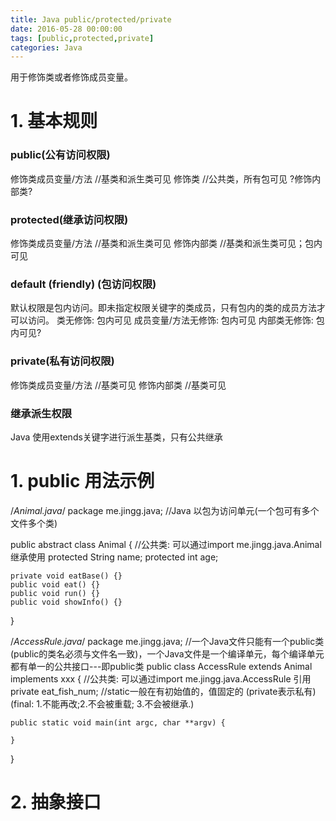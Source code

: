 ```yaml
---
title: Java public/protected/private
date: 2016-05-28 00:00:00
tags: [public,protected,private]
categories: Java
---
```


用于修饰类或者修饰成员变量。

# 1. 基本规则

### public(公有访问权限)
  修饰类成员变量/方法        //基类和派生类可见
  修饰类                     //公共类，所有包可见
  ?修饰内部类?

### protected(继承访问权限)
  修饰类成员变量/方法        //基类和派生类可见
  修饰内部类                 //基类和派生类可见；包内可见

### default (friendly) (包访问权限)
  默认权限是包内访问。即未指定权限关键字的类成员，只有包内的类的成员方法才可以访问。
  类无修饰: 包内可见
  成员变量/方法无修饰: 包内可见
  内部类无修饰: 包内可见?

### private(私有访问权限)
  修饰类成员变量/方法        //基类可见
  修饰内部类                 //基类可见

### 继承派生权限
  Java 使用extends关键字进行派生基类，只有公共继承



# 1. public 用法示例
/*Animal.java*/
package me.jingg.java;         //Java 以包为访问单元(一个包可有多个文件多个类)

public abstract class Animal { //公共类: 可以通过import me.jingg.java.Animal 继承使用
    protected String name;
    protected int age;

    private void eatBase() {}
    public void eat() {}
    public void run() {}
    public void showInfo() {}
}

/*AccessRule.java*/
package me.jingg.java; 
//一个Java文件只能有一个public类(public的类名必须与文件名一致)，一个Java文件是一个编译单元，每个编译单元都有单一的公共接口---即public类
public class AccessRule extends Animal implements xxx {  //公共类: 可以通过import me.jingg.java.AccessRule 引用
    private eat_fish_num; //static一般在有初始值的，值固定的 (private表示私有) (final: 1.不能再改;2.不会被重载; 3.不会被继承.)
    
    
    public static void main(int argc, char **argv) {
        
    }

    
}

# 2. 抽象接口

































